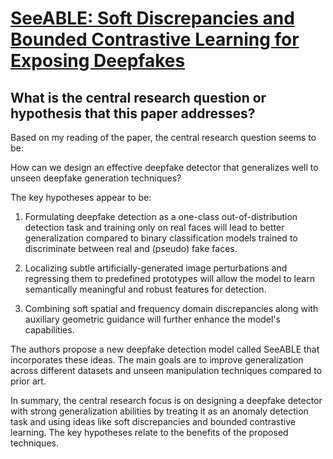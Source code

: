 # [SeeABLE: Soft Discrepancies and Bounded Contrastive Learning for   Exposing Deepfakes](https://arxiv.org/abs/2211.11296)

## What is the central research question or hypothesis that this paper addresses?

 Based on my reading of the paper, the central research question seems to be:

How can we design an effective deepfake detector that generalizes well to unseen deepfake generation techniques?

The key hypotheses appear to be:

1) Formulating deepfake detection as a one-class out-of-distribution detection task and training only on real faces will lead to better generalization compared to binary classification models trained to discriminate between real and (pseudo) fake faces.

2) Localizing subtle artificially-generated image perturbations and regressing them to predefined prototypes will allow the model to learn semantically meaningful and robust features for detection. 

3) Combining soft spatial and frequency domain discrepancies along with auxiliary geometric guidance will further enhance the model's capabilities.

The authors propose a new deepfake detection model called SeeABLE that incorporates these ideas. The main goals are to improve generalization across different datasets and unseen manipulation techniques compared to prior art.

In summary, the central research focus is on designing a deepfake detector with strong generalization abilities by treating it as an anomaly detection task and using ideas like soft discrepancies and bounded contrastive learning. The key hypotheses relate to the benefits of the proposed techniques.
